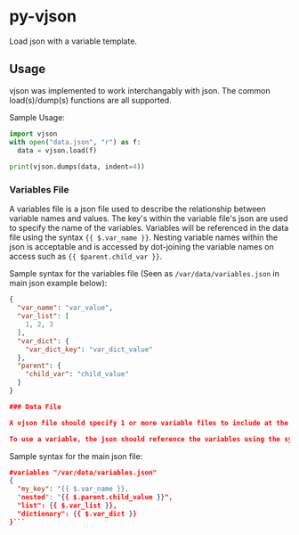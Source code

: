 # py-vjson
Load json with a variable template.

## Usage
vjson was implemented to work interchangably with json. The common load(s)/dump(s) functions are all supported.

Sample Usage:

```PYTHON
import vjson
with open("data.json", "r") as f:
  data = vjson.load(f)
  
print(vjson.dumps(data, indent=4))
```

### Variables File

A variables file is a json file used to describe the relationship between variable names and values. The key's within the variable file's json are used to specify the name of the variables. Variables will be referenced in the data file using the syntax `{{ $.var_name }}`. Nesting variable names within the json is acceptable and is accessed by dot-joining the variable names on access such as `{{ $parent.child_var }}`.

Sample syntax for the variables file (Seen as `/var/data/variables.json` in main json example below):

```JSON
{
  "var_name": "var_value",
  "var_list": [
    1, 2, 3
  ],
  "var_dict": {
    "var_dict_key": "var_dict_value"
  },
  "parent": {
    "child_var": "child_value"
  }
}

### Data File

A vjson file should specify 1 or more variable files to include at the start of the file using the declaration `#variables [path]` (see example below). The `#variables` declaration uses shlex parsing to find all variable files. Multiple files may be specified with space separation between them.

To use a variable, the json should reference the variables using the syntax `{{ $.var_name }}`. The data file will replace any references to the variable with the value specified in the variables file. Nested variable names can be accessed by dot-joining the variable names on access such as `{{ $var_name.nested_var }}`.

```

Sample syntax for the main json file:

```JSON
#variables "/var/data/variables.json"
{
  "my_key": "{{ $.var_name }},
  "nested": "{{ $.parent.child_value }}",
  "list": {{ $.var_list }},
  "dictionary": {{ $.var_dict }}
}```
